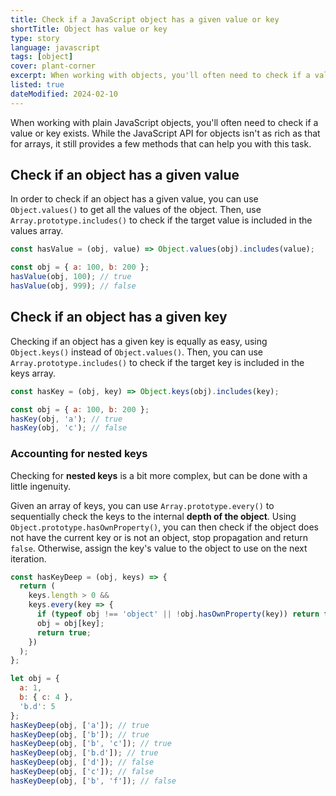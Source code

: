 ```yaml
---
title: Check if a JavaScript object has a given value or key
shortTitle: Object has value or key
type: story
language: javascript
tags: [object]
cover: plant-corner
excerpt: When working with objects, you'll often need to check if a value or key exists, and these snippets will show you how to do just that.
listed: true
dateModified: 2024-02-10
---
```


When working with plain JavaScript objects, you'll often need to check if a value or key exists. While the JavaScript API for objects isn't as rich as that for arrays, it still provides a few methods that can help you with this task.

## Check if an object has a given value

In order to check if an object has a given value, you can use `Object.values()` to get all the values of the object. Then, use `Array.prototype.includes()` to check if the target value is included in the values array.


```js
const hasValue = (obj, value) => Object.values(obj).includes(value);

const obj = { a: 100, b: 200 };
hasValue(obj, 100); // true
hasValue(obj, 999); // false
```

## Check if an object has a given key

Checking if an object has a given key is equally as easy, using `Object.keys()` instead of `Object.values()`. Then, you can use `Array.prototype.includes()` to check if the target key is included in the keys array.

```js
const hasKey = (obj, key) => Object.keys(obj).includes(key);

const obj = { a: 100, b: 200 };
hasKey(obj, 'a'); // true
hasKey(obj, 'c'); // false
```

### Accounting for nested keys

Checking for **nested keys** is a bit more complex, but can be done with a little ingenuity.

Given an array of keys, you can use `Array.prototype.every()` to sequentially check the keys to the internal **depth of the object**. Using `Object.prototype.hasOwnProperty()`, you can then check if the object does not have the current key or is not an object, stop propagation and return `false`. Otherwise, assign the key's value to the object to use on the next iteration.

```js
const hasKeyDeep = (obj, keys) => {
  return (
    keys.length > 0 &&
    keys.every(key => {
      if (typeof obj !== 'object' || !obj.hasOwnProperty(key)) return false;
      obj = obj[key];
      return true;
    })
  );
};

let obj = {
  a: 1,
  b: { c: 4 },
  'b.d': 5
};
hasKeyDeep(obj, ['a']); // true
hasKeyDeep(obj, ['b']); // true
hasKeyDeep(obj, ['b', 'c']); // true
hasKeyDeep(obj, ['b.d']); // true
hasKeyDeep(obj, ['d']); // false
hasKeyDeep(obj, ['c']); // false
hasKeyDeep(obj, ['b', 'f']); // false
```
